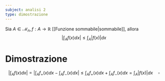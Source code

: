 ```yaml
---
subject: analisi 2
type: dimostrazione
---
```

Sia $A\in\mathcal{M}_n,f:A\to\mathbb{R}$ [[Funzione sommabile|sommabile]], allora
$$
\left|\int_Af(x)dx\right|\le\int_A|f(x)|dx
$$
# Dimostrazione
$$
\left|\int_Af(x)dx\right|=\left|\int_Af_+(x)dx-\int_Af_-(x)dx\right|\le\int_Af_+(x)dx+\int_Af_-(x)dx=\int_A|f(x)|dx\quad\square
$$